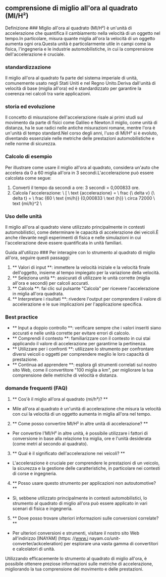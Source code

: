 ## comprensione di miglio all'ora al quadrato (MI/H²)

Definizione ###
Miglio all'ora al quadrato (MI/H²) è un'unità di accelerazione che quantifica il cambiamento nella velocità di un oggetto nel tempo.In particolare, misura quante miglia all'ora la velocità di un oggetto aumenta ogni ora.Questa unità è particolarmente utile in campi come la fisica, l'ingegneria e le industrie automobilistiche, in cui la comprensione dell'accelerazione è cruciale.

### standardizzazione
Il miglio all'ora al quadrato fa parte del sistema imperiale di unità, comunemente usato negli Stati Uniti e nel Regno Unito.Deriva dall'unità di velocità di base (miglia all'ora) ed è standardizzato per garantire la coerenza nei calcoli tra varie applicazioni.

### storia ed evoluzione
Il concetto di misurazione dell'accelerazione risale ai primi studi sul movimento da parte di fisici come Galileo e Newton.Il miglio, come unità di distanza, ha le sue radici nelle antiche misurazioni romane, mentre l'ora è un'unità di tempo standard.Nel corso degli anni, l'uso di MI/H² si è evoluto, diventando essenziale nelle metriche delle prestazioni automobilistiche e nelle norme di sicurezza.

### Calcolo di esempio
Per illustrare come usare il miglio all'ora al quadrato, considera un'auto che accelera da 0 a 60 miglia all'ora in 3 secondi.L'accelerazione può essere calcolata come segue:

1. Converti il ​​tempo da secondi a ore: 3 secondi = 0,000833 ore.
2. Calcola l'accelerazione:
\ [
\ text {accelerazione} = \ frac {\ delta v} {\ delta t} = \ frac {60 \ text {mi/h}} {0,000833 \ text {h}} \ circa 72000 \ text {mi/h}^2
\

### Uso delle unità
Il miglio all'ora al quadrato viene utilizzato principalmente in contesti automobilistici, come determinare le capacità di accelerazione dei veicoli.È anche rilevante negli esperimenti di fisica e nelle simulazioni in cui l'accelerazione deve essere quantificata in unità familiari.

Guida all'utilizzo ###
Per interagire con lo strumento al quadrato di miglio all'ora, seguire questi passaggi:

1. ** Valori di input **: immettere la velocità iniziale e la velocità finale dell'oggetto, insieme al tempo impiegato per la variazione della velocità.
2. ** Seleziona unità **: assicurati di utilizzare le unità corrette (miglia all'ora e secondi) per calcoli accurati.
3. ** Calcola **: fai clic sul pulsante "Calcola" per ricevere l'accelerazione in miglia all'ora quadrata.
4. ** Interpretare i risultati **: rivedere l'output per comprendere il valore di accelerazione e le sue implicazioni per l'applicazione specifica.

### Best practice
- ** Input a doppio controllo **: verificare sempre che i valori inseriti siano accurati e nelle unità corrette per evitare errori di calcolo.
- ** Comprendi il contesto **: familiarizzare con il contesto in cui stai applicando il valore di accelerazione per garantirne la pertinenza.
- ** Utilizzare per i confronti **: utilizzare lo strumento per confrontare diversi veicoli o oggetti per comprendere meglio le loro capacità di prestazione.
- ** Continua ad apprendere **: esplora gli strumenti correlati sul nostro sito Web, come il convertitore "100 miglia a km", per migliorare la tua comprensione delle metriche di velocità e distanza.

### domande frequenti (FAQ)

1. ** Cos'è il miglio all'ora al quadrato (mi/h²)? **
- Mile all'ora al quadrato è un'unità di accelerazione che misura la velocità con cui la velocità di un oggetto aumenta in miglia all'ora nel tempo.

2. ** Come posso convertire MI/H² in altre unità di accelerazione? **
- Per convertire l'MI/H² in altre unità, è possibile utilizzare i fattori di conversione in base alla relazione tra miglia, ore e l'unità desiderata (come metri al secondo al quadrato).

3. ** Qual è il significato dell'accelerazione nei veicoli? **
- L'accelerazione è cruciale per comprendere le prestazioni di un veicolo, la sicurezza e la gestione delle caratteristiche, in particolare nei contesti di corse e ingegneria.

4. ** Posso usare questo strumento per applicazioni non autoutomotive? **
- Sì, sebbene utilizzato principalmente in contesti automobilistici, lo strumento al quadrato di miglio all'ora può essere applicato in vari scenari di fisica e ingegneria.

5. ** Dove posso trovare ulteriori informazioni sulle conversioni correlate? **
- Per ulteriori conversioni e strumenti, visitare il nostro sito Web all'indirizzo [INAYAM] (https: //www.i nayam.co/unit-converter/ackceleration) per esplorare una vasta gamma di convertitori e calcolatori di unità.

Utilizzando efficacemente lo strumento al quadrato di miglio all'ora, è possibile ottenere preziose informazioni sulle metriche di accelerazione, migliorando la tua comprensione del movimento e delle prestazioni.
